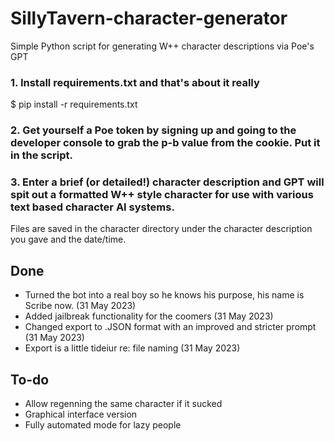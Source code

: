 # SillyTavern-character-generator
Simple Python script for generating W++ character descriptions via Poe's GPT

### 1. Install requirements.txt and that's about it really

$ pip install -r requirements.txt

### 2. Get yourself a Poe token by signing up and going to the developer console to grab the p-b value from the cookie. Put it in the script.

### 3. Enter a brief (or detailed!) character description and GPT will spit out a formatted W++ style character for use with various text based character AI systems.

Files are saved in the character directory under the character description you gave and the date/time.

## Done
- Turned the bot into a real boy so he knows his purpose, his name is Scribe now. (31 May 2023)
- Added jailbreak functionality for the coomers (31 May 2023)
- Changed export to .JSON format with an improved and stricter prompt (31 May 2023)
- Export is a little tideiur re: file naming (31 May 2023)

## To-do
- Allow regenning the same character if it sucked
- Graphical interface version
- Fully automated mode for lazy people

